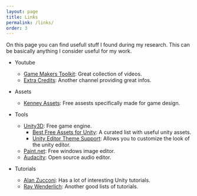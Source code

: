 ```yaml
---
layout: page
title: Links
permalink: /links/
order: 3
---
```

On this page you can find usefull stuff I found during my research. This can be basically anything I consider useful for my work.

+ Youtube
    - [Game Makers Toolkit](https://www.youtube.com/user/McBacon1337): Great collection of videos.
    - [Extra Credits](https://www.youtube.com/channel/UCCODtTcd5M1JavPCOr_Uydg): Another channel providing great infos.

+ Assets
    - [Kenney Assets](http://kenney.nl/assets): Free assests specifically made for game design.

+ Tools
    - [Unity3D](https://unity3d.com/de/): Free game engine.
        - [Best Free Assets for Unity](http://www.androidnames.com/development/best-unitys-free-assets/): A curated list with useful unity assets.
        - [Unity Editor Theme Support](https://forum.unity3d.com/threads/zios-editor-theme-support.411818/): Allows you to customize the look of the unity editor.
    - [Paint.net](http://www.getpaint.net/index.html): Free windows image editor.
    - [Audacity](http://www.audacityteam.org/): Open source audio editor.

+ Tutorials
    - [Alan Zucconi](http://www.alanzucconi.com/tutorials/): Has a lot of interesting Unity tutorials.
    - [Ray Wenderlich](https://www.raywenderlich.com/category/unity): Another good lists of tutorials.